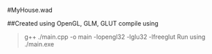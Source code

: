 #MyHouse.wad

##Created using OpenGL, GLM, GLUT
compile using 
> g++ ./main.cpp -o main -lopengl32 -lglu32 -lfreeglut
Run using
> ./main.exe